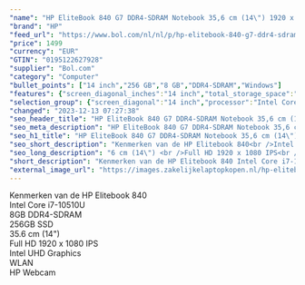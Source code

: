 ```yaml
---
"name": "HP EliteBook 840 G7 DDR4-SDRAM Notebook 35,6 cm (14\") 1920 x 1080 Pixels Intel® 10de generatie Core™ i7 8 GB 256 GB SSD Wi-Fi 6 (802.11ax) Windows 10 Pro Zilver"
"brand": "HP"
"feed_url": "https://www.bol.com/nl/nl/p/hp-elitebook-840-g7-ddr4-sdram-notebook-35-6-cm-1920-x-1080-pixels-intel-10de-generatie-core-i7-8-gb-256-gb-ssd-wi-fi-6-windows-10-pro-zilver/9300000005937183"
"price": 1499
"currency": "EUR"
"GTIN": "0195122627928"
"supplier": "Bol.com"
"category": "Computer"
"bullet_points": ["14 inch","256 GB","8 GB","DDR4-SDRAM","Windows"]
"features": {"screen_diagonal_inches":"14 inch","total_storage_space":"256 GB","memory_size":"8 GB","memory_type":"DDR4-SDRAM","operating_system":"Windows"}
"selection_group": {"screen_diagonal":"14 inch","processor":"Intel Core i7","changed_price_past_3_days":false,"product_family":"Elitebook"}
"changed": "2023-12-13 07:27:38"
"seo_header_title": "HP EliteBook 840 G7 DDR4-SDRAM Notebook 35,6 cm (14\") 1920 x 1080 Pixels Intel® 10de generatie Core™ i7 8 GB 256 GB SSD Wi-Fi 6 (802.11ax) Windows 10 Pro Zilver"
"seo_meta_description": "HP EliteBook 840 G7 DDR4-SDRAM Notebook 35,6 cm (14\") 1920 x 1080 Pixels Intel® 10de generatie Core™ i7 8 GB 256 GB SSD Wi-Fi 6 (802.11ax) Windows 10 Pro Zilver"
"seo_h1_title": "HP EliteBook 840 G7 DDR4-SDRAM Notebook 35,6 cm (14\") 1920 x 1080 Pixels Intel® 10de generatie Core™ i7 8 GB 256 GB SSD Wi-Fi 6 (802.11ax) Windows 10 Pro Zilver"
"seo_short_description": "Kenmerken van de HP Elitebook 840<br />Intel Core i7-10510U <br />8GB DDR4-SDRAM<br />256GB SSD<br />35."
"seo_long_description": "6 cm (14\") <br />Full HD 1920 x 1080 IPS<br />Intel UHD Graphics<br />WLAN<br />HP Webcam<br />"
"short_description": "Kenmerken van de HP Elitebook 840 Intel Core i7-10510U 8GB DDR4-SDRAM 256GB SSD 35.6 cm (14\") Full HD 1920 x 1080 IPS Intel UHD Graphics WLAN HP Webcam"
"external_image_url": "https://images.zakelijkelaptopkopen.nl/hp-elitebook-840-g7-ddr4-sdram-notebook-35-6-cm-1920-x-1080-pixels-intel-10de-generatie-core-i7-8-gb-256-gb-ssd-wi-fi-6-windows-10-pro-zilver.webp"
---
```


Kenmerken van de HP Elitebook 840<br />Intel Core i7-10510U <br />8GB DDR4-SDRAM<br />256GB SSD<br />35.6 cm (14") <br />Full HD 1920 x 1080 IPS<br />Intel UHD Graphics<br />WLAN<br />HP Webcam<br />